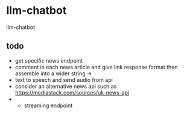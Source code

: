 # llm-chatbot
llm-chatbot

## todo
- get specific news endpoint
- comment in each news article and give link response format then assemble into a wider string -> 
- text to speech and send audio from api
- consider an alternative news api such as https://mediastack.com/sources/uk-news-api
- - streaming endpoint